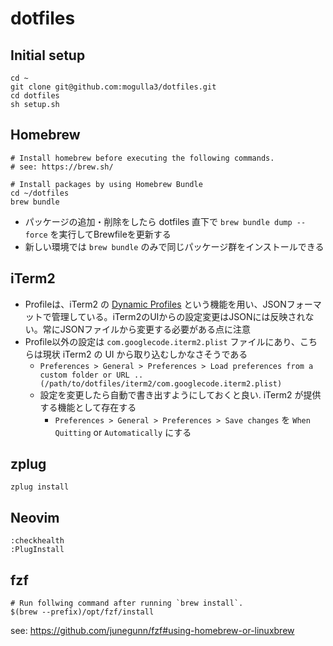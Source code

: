 # dotfiles

## Initial setup

```console
cd ~
git clone git@github.com:mogulla3/dotfiles.git
cd dotfiles
sh setup.sh
```

## Homebrew

```console
# Install homebrew before executing the following commands.
# see: https://brew.sh/

# Install packages by using Homebrew Bundle
cd ~/dotfiles
brew bundle
```

- パッケージの追加・削除をしたら dotfiles 直下で `brew bundle dump --force` を実行してBrewfileを更新する
- 新しい環境では `brew bundle` のみで同じパッケージ群をインストールできる

## iTerm2

- Profileは、iTerm2 の [Dynamic Profiles](https://iterm2.com/documentation-dynamic-profiles.html) という機能を用い、JSONフォーマットで管理している。iTerm2のUIからの設定変更はJSONには反映されない。常にJSONファイルから変更する必要がある点に注意
- Profile以外の設定は `com.googlecode.iterm2.plist` ファイルにあり、こちらは現状 iTerm2 の UI から取り込むしかなさそうである
  - `Preferences > General > Preferences > Load preferences from a custom folder or URL .. (/path/to/dotfiles/iterm2/com.googlecode.iterm2.plist)`
  - 設定を変更したら自動で書き出すようにしておくと良い. iTerm2 が提供する機能として存在する
    - `Preferences > General > Preferences > Save changes` を `When Quitting` or `Automatically` にする

## zplug

```console
zplug install
```

## Neovim

```vim
:checkhealth
:PlugInstall
```

## fzf

```console
# Run follwing command after running `brew install`.
$(brew --prefix)/opt/fzf/install
```

see: https://github.com/junegunn/fzf#using-homebrew-or-linuxbrew

